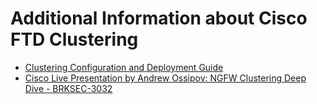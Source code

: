 # Additional Information about Cisco FTD Clustering

- [Clustering Configuration and Deployment Guide](https://www.cisco.com/c/en/us/td/docs/security/firepower/623/configuration/guide/fpmc-config-guide-v623/firepower_threat_defense_cluster_for_the_fxos_chassis.html#ID-2170-000000a5)
- [Cisco Live Presentation by Andrew Ossipov: NGFW Clustering Deep Dive - BRKSEC-3032](https://www.ciscolive.com/c/dam/r/ciscolive/us/docs/2019/pdf/BRKSEC-3032.pdf) 
